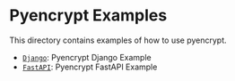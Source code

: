 # Pyencrypt Examples

This directory contains examples of how to use pyencrypt.

* [`Django`](./django): Pyencrypt Django Example
* [`FastAPI`](./fastapi): Pyencrypt FastAPI Example